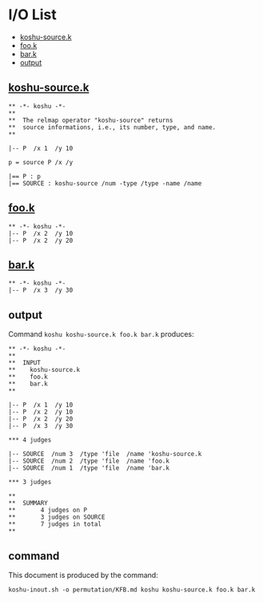 # I/O List

- [koshu-source.k](#koshu-sourcek)
- [foo.k](#fook)
- [bar.k](#bark)
- [output](#output)



## [koshu-source.k](koshu-source.k)

```
** -*- koshu -*-
**
**  The relmap operator "koshu-source" returns
**  source informations, i.e., its number, type, and name.
**

|-- P  /x 1  /y 10

p = source P /x /y

|== P : p
|== SOURCE : koshu-source /num -type /type -name /name
```



## [foo.k](foo.k)

```
** -*- koshu -*-
|-- P  /x 2  /y 10
|-- P  /x 2  /y 20
```



## [bar.k](bar.k)

```
** -*- koshu -*-
|-- P  /x 3  /y 30
```



## output


Command `koshu koshu-source.k foo.k bar.k` produces:

```
** -*- koshu -*-
**
**  INPUT
**    koshu-source.k
**    foo.k
**    bar.k
**

|-- P  /x 1  /y 10
|-- P  /x 2  /y 10
|-- P  /x 2  /y 20
|-- P  /x 3  /y 30

*** 4 judges

|-- SOURCE  /num 3  /type 'file  /name 'koshu-source.k
|-- SOURCE  /num 2  /type 'file  /name 'foo.k
|-- SOURCE  /num 1  /type 'file  /name 'bar.k

*** 3 judges

**
**  SUMMARY
**       4 judges on P
**       3 judges on SOURCE
**       7 judges in total
**
```



## command

This document is produced by the command:

```
koshu-inout.sh -o permutation/KFB.md koshu koshu-source.k foo.k bar.k
```
